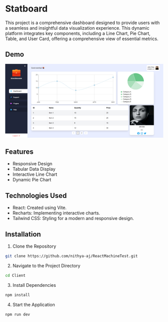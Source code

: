 
# Statboard

This project is a comprehensive dashboard designed to provide users with a seamless and insightful data visualization experience. This dynamic platform integrates key components, including a Line Chart, Pie Chart, Table, and User Card, offering a comprehensive view of essential metrics.


## Demo

![](https://github.com/nithya-aj/ReactMachineTest/blob/main/Client/src/assets/demo.png)


## Features

- Responsive Design
- Tabular Data Display
- Interactive Line Chart
- Dynamic Pie Chart


## Technologies Used
- React: Created using Vite.
- Recharts: Implementing interactive charts.
- Tailwind CSS: Styling for a modern and responsive design.
## Installation

1. Clone the Repository
```bash
git clone https://github.com/nithya-aj/ReactMachineTest.git
```
2. Navigate to the Project Directory
```bash
cd Client
```
3. Install Dependencies
```bash
npm install
```
4. Start the Application
```bash
npm run dev
```
    
